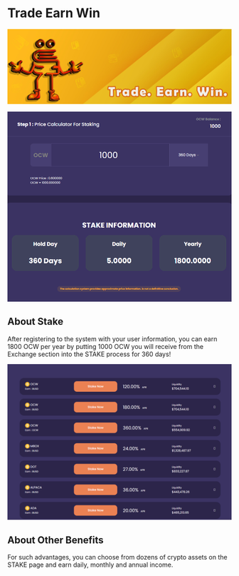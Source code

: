 # Trade Earn Win

![You can take advantage of the benefits by following the steps below.](<../.gitbook/assets/1500x500  - trade-earn-win.jpg>)

![](../.gitbook/assets/1.png)

## About Stake



After registering to the system with your user information, you can earn 1800 OCW per year by putting 1000 OCW you will receive from the Exchange section into the STAKE process for 360 days!



![These photos are representative as of the day they were taken, there may be changes in reward rates and crypto assets.](<../.gitbook/assets/1 (1).png>)

## About Other Benefits



For such advantages, you can choose from dozens of crypto assets on the STAKE page and earn daily, monthly and annual income.
